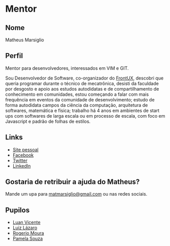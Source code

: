 # Mentor

## Nome

Matheus Marsiglio

## Perfil

Mentor para desenvolvedores, interessados em VIM e GIT.

Sou Desenvolvedor de Software, co-organizador do [FrontUX](http://www.blog.frontux.com), descobri que queria programar durante o técnico de mecatrônica, desisti da faculdade por desgosto e apoio aos estudos autodidatas e de compartilhamento de conhecimento em comunidades, estou começando a falar com mais frequência em eventos da comunidade de desenvolvimento;
estudo de forma autodidata campos da ciência da computação, arquitetura de softwares, matemática e física; trabalho há 4 anos em ambientes de start ups com softwares de larga escala ou em processo de escala, com foco em Javascript e padrão de folhas de estilos.

## Links

* [Site pessoal](http://heymathe.us)
* [Facebook](https://www.facebook.com/matheusmarsiglio)
* [Twitter](https://twitter.com/matmarsiglio)
* [LinkedIn](https://br.linkedin.com/in/matmarsiglio)

## Gostaria de retribuir a ajuda do Matheus?

Mande um upa para matmarsiglio@gmail.com ou nas redes sociais.

## Pupilos

* [Luan Vicente](/profiles/pupils/profiles/luan_vicente.md)
* [Luiz Lázaro](/profiles/pupils/profiles/LuizLazaro.md)
* [Rogerio Moura](/profiles/pupils/profiles/RogerioMoura.md)
* [Pamela Souza](/profiles/pupils/profiles/pamelasouza)

